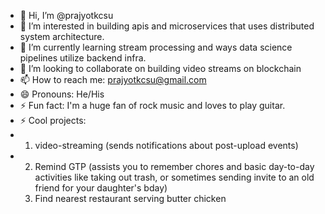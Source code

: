 - 👋 Hi, I’m @prajyotkcsu
- 👀 I’m interested in building apis and microservices that uses distributed system architecture.
- 🌱 I’m currently learning stream processing and ways data science pipelines utilize backend infra.
- 💞️ I’m looking to collaborate on building video streams on blockchain
- 📫 How to reach me: prajyotkcsu@gmail.com
- 😄 Pronouns: He/His
- ⚡ Fun fact: I'm a huge fan of rock music and loves to play guitar.
- ⚡ Cool projects:
- 1) video-streaming (sends notifications about post-upload events)
- 2) Remind GTP (assists you to remember chores and basic day-to-day activities like taking out trash, or sometimes sending invite to an old friend for your daughter's bday)
  3) Find nearest restaurant serving butter chicken

<!---
prajyotkcsu/prajyotkcsu is a ✨ special ✨ repository because its `README.md` (this file) appears on your GitHub profile.
You can click the Preview link to take a look at your changes.
--->
